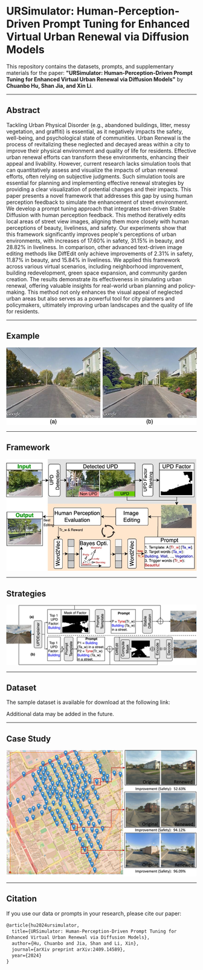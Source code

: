 # URSimulator: Human-Perception-Driven Prompt Tuning for Enhanced Virtual Urban Renewal via Diffusion Models

This repository contains the datasets, prompts, and supplementary materials for the paper:
**"URSimulator: Human-Perception-Driven Prompt Tuning for Enhanced Virtual Urban Renewal via Diffusion Models"** 
by **Chuanbo Hu, Shan Jia, and Xin Li**.

---

## Abstract
Tackling Urban Physical Disorder (e.g., abandoned buildings, litter, messy vegetation, and graffiti) is essential, as it negatively impacts the safety, well-being, and psychological state of communities. Urban Renewal is the process of revitalizing these neglected and decayed areas within a city to improve their physical environment and quality of life for residents. Effective urban renewal efforts can transform these environments, enhancing their appeal and livability. However, current research lacks simulation tools that can quantitatively assess and visualize the impacts of urban renewal efforts, often relying on subjective judgments. Such simulation tools are essential for planning and implementing effective renewal strategies by providing a clear visualization of potential changes and their impacts. This paper presents a novel framework that addresses this gap by using human perception feedback to simulate the enhancement of street environment. We develop a prompt tuning approach that integrates text-driven Stable Diffusion with human perception feedback. This method iteratively edits local areas of street view images, aligning them more closely with human perceptions of beauty, liveliness, and safety. Our experiments show that this framework significantly improves people's perceptions of urban environments, with increases of 17.60% in safety, 31.15% in beauty, and 28.82% in liveliness. In comparison, other advanced text-driven image editing methods like DiffEdit only achieve improvements of 2.31% in safety, 11.87% in beauty, and 15.84% in liveliness. We applied this framework across various virtual scenarios, including neighborhood improvement, building redevelopment, green space expansion, and community garden creation. The results demonstrate its effectiveness in simulating urban renewal, offering valuable insights for real-world urban planning and policy-making. This method not only enhances the visual appeal of neglected urban areas but also serves as a powerful tool for city planners and policymakers, ultimately improving urban landscapes and the quality of life for residents.

---

## Example
![Example of Urban Renewal Simulation Using Street View Images](./figures/example.jpg)

---

## Framework
![Framework of Prompt Tuning-Guided Urban Renewal](./figures/framework.jpg)

---

## Strategies
![Strategies for Urban Renewal Simulation: Text-Driven Image Editing](./figures/strategies.jpg)

---

## Dataset

The sample dataset is available for download at the following link: 

Additional data may be added in the future.  

---

## Case Study
![Case Study: Rebuilding Abandoned Houses in Detroit’s Poletown East](./figures/Detroit.jpg)

---


## Citation
If you use our data or prompts in your research, please cite our paper:
```text
@article{hu2024ursimulator,
  title={URSimulator: Human-Perception-Driven Prompt Tuning for Enhanced Virtual Urban Renewal via Diffusion Models},
  author={Hu, Chuanbo and Jia, Shan and Li, Xin},
  journal={arXiv preprint arXiv:2409.14589},
  year={2024}
}
```

